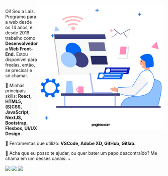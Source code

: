 <img src="https://raw.githubusercontent.com/laizgamaa/laizgamaa/master/img/dev_focus.png" min-width="400px" max-width="400px" width="400px" align="right" alt="Development">

<p align="left">
    Oi! Sou a Laiz. Programo para a web desde os 14 anos, e desde 2019 trabalho como <strong>Desenvolvedora Web Front-End.</strong> Estou disponível para freelas, então, se precisar é só chamar.
</p>

<p align="left">
  🦄 Minhas principais skills: <strong>React, HTML5, (S)CSS, JavaScript, NextJS, Bootstrap, Flexbox, UI/UX Design.</strong>
</p>

<p align="left">
  💼 Ferramentas que utilizo: <strong>VSCode, Adobe XD, GitHub, Gitlab.</strong>
</p>

<p align="left">
  💌 Acha que eu posso te ajudar, ou quer bater um papo descontraído? Me chama em um desses canais: ⤵️
</p>

<p align="left">
    <a href="https://www.linkedin.com/in/laiz-lira-dev" alt="Linkedin" target="_blank">
        <img src="https://img.shields.io/badge/-Linkedin-0e76a8?style=for-the-badge&logo=Linkedin&logoColor=white&link=https://www.linkedin.com/in/iuricode" /></a>
    <a href="https://www.instagram.com/olalaiz/" alt="Instagram" target="_blank">
        <img src="https://img.shields.io/badge/-Instagram-DF0174?style=for-the-badge&logo=instagram&logoColor=white&link=https://www.instagram.com/iuricoding/"/></a>
    <a href="https://www.facebook.com/liralaiz/" alt="Facebook" target="_blank">
        <img src="https://img.shields.io/badge/-Facebook-3b5998?style=for-the-badge&logo=facebook&logoColor=white&link=https://www.facebook.com/exudojazz/"/></a>
</p>
